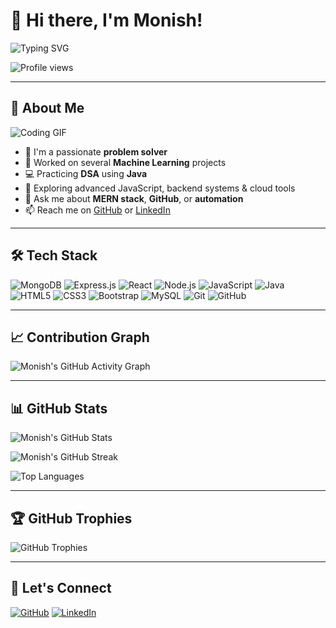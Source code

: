 # 👋 Hi there, I'm Monish!

![Typing SVG](https://readme-typing-svg.demolab.com?font=Fira+Code&pause=1000&color=36BCF7&center=true&width=500&lines=Passionate+Problem+Solver;MERN+Stack+Developer;Worked+on+ML+Projects;DSA+using+Java)

![Profile views](https://komarev.com/ghpvc/?username=monish-2004&style=flat-square&color=blue)

---

## 🚀 About Me

![Coding GIF](https://media.giphy.com/media/5eLDrEaRGHegx2FeF2/giphy.gif)

- 🧠 I'm a passionate **problem solver**
- 🤖 Worked on several **Machine Learning** projects  
- 💻 Practicing **DSA** using **Java**
- 🌱 Exploring advanced JavaScript, backend systems & cloud tools  
- 💬 Ask me about **MERN stack**, **GitHub**, or **automation**
- 📫 Reach me on [GitHub](https://github.com/monish-2004) or [LinkedIn](https://linkedin.com/in/monish-a-963b6a2a5)

---

## 🛠️ Tech Stack

![MongoDB](https://img.shields.io/badge/MongoDB-4EA94B?style=for-the-badge&logo=mongodb&logoColor=white)
![Express.js](https://img.shields.io/badge/Express.js-000000?style=for-the-badge&logo=express&logoColor=white)
![React](https://img.shields.io/badge/React-20232a?style=for-the-badge&logo=react&logoColor=61dafb)
![Node.js](https://img.shields.io/badge/Node.js-339933?style=for-the-badge&logo=node-dot-js&logoColor=white)
![JavaScript](https://img.shields.io/badge/JavaScript-f7df1e?style=for-the-badge&logo=javascript&logoColor=black)
![Java](https://img.shields.io/badge/Java-ED8B00?style=for-the-badge&logo=java&logoColor=white)
![HTML5](https://img.shields.io/badge/HTML5-e34c26?style=for-the-badge&logo=html5&logoColor=white)
![CSS3](https://img.shields.io/badge/CSS3-264de4?style=for-the-badge&logo=css3&logoColor=white)
![Bootstrap](https://img.shields.io/badge/Bootstrap-563D7C?style=for-the-badge&logo=bootstrap&logoColor=white)
![MySQL](https://img.shields.io/badge/MySQL-005C84?style=for-the-badge&logo=mysql&logoColor=white)
![Git](https://img.shields.io/badge/Git-F05032?style=for-the-badge&logo=git&logoColor=white)
![GitHub](https://img.shields.io/badge/GitHub-181717?style=for-the-badge&logo=github&logoColor=white)

---

## 📈 Contribution Graph

![Monish's GitHub Activity Graph](https://github-readme-activity-graph.vercel.app/graph?username=monish-2004&theme=nightowl&hide_border=true)

---

## 📊 GitHub Stats

![Monish's GitHub Stats](https://github-readme-stats.vercel.app/api?username=monish-2004&show_icons=true&theme=radical&hide_border=true&include_all_commits=true&count_private=true)

![Monish's GitHub Streak](https://github-readme-streak-stats.herokuapp.com/?user=monish-2004&theme=radical&hide_border=true)

![Top Languages](https://github-readme-stats.vercel.app/api/top-langs/?username=monish-2004&theme=radical&hide_border=true&layout=compact)

---

## 🏆 GitHub Trophies

![GitHub Trophies](https://github-profile-trophy.vercel.app/?username=monish-2004&theme=radical&no-frame=true&no-bg=true&row=1&column=7&margin-w=15)

---

## 🔗 Let's Connect

[![GitHub](https://img.shields.io/badge/GitHub-100000?style=for-the-badge&logo=github&logoColor=white)](https://github.com/monish-2004)
[![LinkedIn](https://img.shields.io/badge/LinkedIn-0077B5?style=for-the-badge&logo=linkedin&logoColor=white)](https://linkedin.com/in/monish-a-963b6a2a5)
